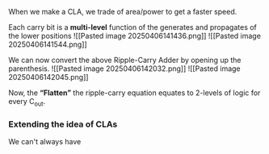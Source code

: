 When we make a CLA, we trade of area/power to get a faster speed.

Each carry bit is a **multi-level** function of the generates and propagates of the lower positions
![[Pasted image 20250406141436.png]]
![[Pasted image 20250406141544.png]]

We can now convert the above Ripple-Carry Adder by opening up the parenthesis.
![[Pasted image 20250406142032.png]]
![[Pasted image 20250406142045.png]]

Now, the **“Flatten”** the ripple-carry equation equates to 2-levels of logic for every C<sub>out</sub>.


### Extending the idea of CLAs
We can't always have 